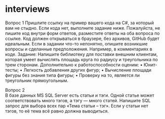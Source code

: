 # interviews

  Вопрос 1
Пришлите ссылку на пример вашего кода на C#, за который вам не стыдно. Если кода нет, выполните задание ниже. Пожалуйста, не пишите код внутри форм ответов, разместите ответы на оба вопроса по ссылке. Код должен открываться в браузере, без архивов, GitHub будет идеальным. Если в задании что-то непонятно, опишите возникшие вопросы и сделанные предположения. Например, в комментариях в коде. Задание: Напишите библиотеку для поставки внешним клиентам, которая умеет вычислять площадь круга по радиусу и треугольника по трем сторонам. Дополнительно к работоспособности оценим:
•         Юнит-тесты;
•         Легкость добавления других фигур;
•         Вычисление площади фигуры без знания типа фигуры;
•         Проверку на то, является ли треугольник прямоугольным.
  
  Вопрос 2  
В базе данных MS SQL Server есть статьи и тэги. Одной статье может соответствовать много тэгов, а тэгу — много статей. Напишите SQL запрос для выбора всех пар «Тема статьи – тэг». Если у статьи нет тэгов, то её тема всё равно должна выводиться.
